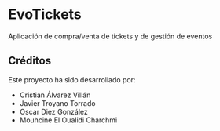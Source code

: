 # EvoTickets

Aplicación de compra/venta de tickets y de gestión de eventos

## Créditos

Este proyecto ha sido desarrollado por:

- Cristian Álvarez Villán
- Javier Troyano Torrado
- Oscar Diez González
- Mouhcine El Oualidi Charchmi
